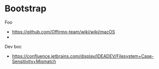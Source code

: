 [comment]: <> (When installing a new computer, this handy page contains all the lings I need)
# Bootstrap

Foo
- https://github.com/Offirmo-team/wiki/wiki/macOS
-


Dev boc
- https://confluence.jetbrains.com/display/IDEADEV/Filesystem+Case-Sensitivity+Mismatch
